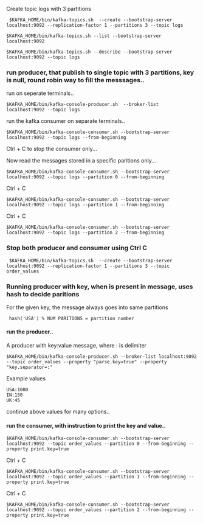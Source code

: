 Create topic logs with 3 partitions

```
 $KAFKA_HOME/bin/kafka-topics.sh  --create --bootstrap-server localhost:9092 --replication-factor 1 --partitions 3 --topic logs

$KAFKA_HOME/bin/kafka-topics.sh --list --bootstrap-server localhost:9092 

$KAFKA_HOME/bin/kafka-topics.sh --describe --bootstrap-server localhost:9092 --topic logs

```

### run producer, that publish to single topic with 3 partitions, key is null, round robin way to fill the messsages..

run on seperate terminals..

```
$KAFKA_HOME/bin/kafka-console-producer.sh  --broker-list localhost:9092 --topic logs
```

run the kafka consumer on separate terminals..

```
$KAFKA_HOME/bin/kafka-console-consumer.sh --bootstrap-server localhost:9092 --topic logs --from-beginning
```

Ctrl + C to stop the consumer only...

Now read the messages stored in a specific paritions only... 

```
$KAFKA_HOME/bin/kafka-console-consumer.sh --bootstrap-server localhost:9092 --topic logs --partition 0 --from-beginning
```
Ctrl + C

```
$KAFKA_HOME/bin/kafka-console-consumer.sh --bootstrap-server localhost:9092 --topic logs --partition 1 --from-beginning
```
Ctrl + C

```
$KAFKA_HOME/bin/kafka-console-consumer.sh --bootstrap-server localhost:9092 --topic logs --partition 2 --from-beginning
```

### Stop both producer and consumer using Ctrl C

```
 $KAFKA_HOME/bin/kafka-topics.sh  --create --bootstrap-server localhost:9092 --replication-factor 1 --partitions 3 --topic order_values
```

### Running producer with key, when is present in message, uses hash to decide paritions

  For the given key, the message always goes into same partitions
  
     hash('USA') % NUM PARITIONS = partition number

#### run the producer..
A producer with key:value message, where : is delimiter

```
$KAFKA_HOME/bin/kafka-console-producer.sh --broker-list localhost:9092 --topic order_values --property "parse.key=true" --property "key.separator=:"
````

Example values
```
USA:1000
IN:150
UK:45
```
continue above values for many options..

#### run the consumer, with instruction to print the key and value..

```
$KAFKA_HOME/bin/kafka-console-consumer.sh --bootstrap-server localhost:9092 --topic order_values --partition 0 --from-beginning --property print.key=true
```

Ctrl + C

```
$KAFKA_HOME/bin/kafka-console-consumer.sh --bootstrap-server localhost:9092 --topic order_values --partition 1 --from-beginning --property print.key=true
```

Ctrl + C

```
$KAFKA_HOME/bin/kafka-console-consumer.sh --bootstrap-server localhost:9092 --topic order_values --partition 2 --from-beginning --property print.key=true
```
